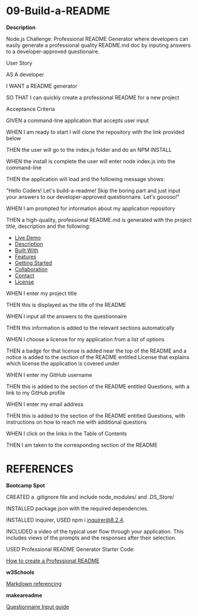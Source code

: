 # 09-Build-a-README

**Description**

Node.js Challenge: Professional README Generator where developers can easily generate a professional quality README.md doc by inputing answers to a developer-approved questionaire.

User Story

AS A developer

I WANT a README generator

SO THAT I can quickly create a professional README for a new project

Acceptance Criteria

GIVEN a command-line application that accepts user input

WHEN I am ready to start I will clone the repository with the link provided below

THEN the user will go to the index.js folder and do an NPM INSTALL

WHEN the install is complete the user will enter node index.js into the command-line

THEN the application will load and the following message shows:

"Hello Coders! Let\'s build-a-readme! Skip the boring part and just input your answers to our 
developer-approved questionnaire. Let\'s gooooo!"

WHEN I am prompted for information about my application repository

THEN a high-quality, professional README.md is generated with the project title, description and the following:

- [Live Demo](#live-demo)
- [Description](#description)
- [Built With](#built-with)
- [Features](#features)
- [Getting Started](#getting-started)
- [Collaboration](#collaborating)
- [Contact](#contact)
- [License](#license)

WHEN I enter my project title

THEN this is displayed as the title of the README

WHEN I input all the answers to the questionnaire

THEN this information is added to the relevant sections automatically

WHEN I choose a license for my application from a list of options

THEN a badge for that license is added near the top of the README and a notice is added to the section of the README entitled License that explains which license the 
application is covered under

WHEN I enter my GitHub username

THEN this is added to the section of the README entitled Questions, with a link to my GitHub profile

WHEN I enter my email address

THEN this is added to the section of the README entitled Questions, with instructions on how to reach me with additional questions

WHEN I click on the links in the Table of Contents

THEN I am taken to the corresponding section of the README



# REFERENCES

**Bootcamp Spot**

CREATED a .gitignore file and include node_modules/ and .DS_Store/ 

INSTALLED package.json with the required dependencies. 

INSTALLED inquirer, USED npm i inquirer@8.2.4.

INCLUDED a video of the typical user flow through your application. This includes views of the prompts and the responses after their selection.

USED Professional README Generator Starter Code:

[How to create a Professional README](https://coding-boot-camp.github.io/full-stack/github/professional-readme-guide)

**w3Schools**

[Markdown referencing](https://https://www.w3schools.io/file/markdown-introduction/)

**makeareadme**

[Questionnaire Input guide](https://www.makeareadme.com/)

